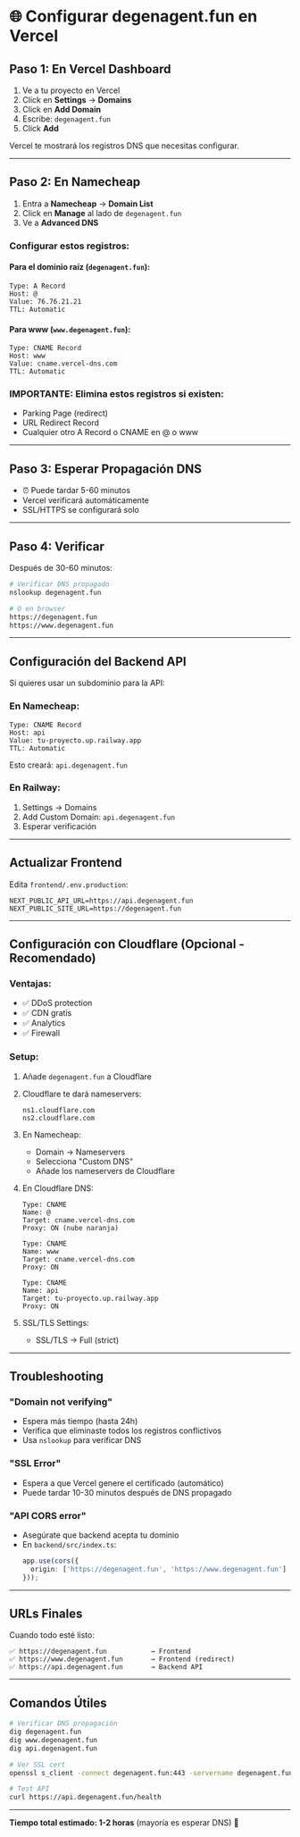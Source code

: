 # 🌐 Configurar degenagent.fun en Vercel

## Paso 1: En Vercel Dashboard

1. Ve a tu proyecto en Vercel
2. Click en **Settings** → **Domains**
3. Click en **Add Domain**
4. Escribe: `degenagent.fun`
5. Click **Add**

Vercel te mostrará los registros DNS que necesitas configurar.

---

## Paso 2: En Namecheap

1. Entra a **Namecheap** → **Domain List**
2. Click en **Manage** al lado de `degenagent.fun`
3. Ve a **Advanced DNS**

### Configurar estos registros:

#### Para el dominio raíz (`degenagent.fun`):

```
Type: A Record
Host: @
Value: 76.76.21.21
TTL: Automatic
```

#### Para www (`www.degenagent.fun`):

```
Type: CNAME Record
Host: www
Value: cname.vercel-dns.com
TTL: Automatic
```

### **IMPORTANTE**: Elimina estos registros si existen:
- Parking Page (redirect)
- URL Redirect Record
- Cualquier otro A Record o CNAME en @ o www

---

## Paso 3: Esperar Propagación DNS

- ⏰ Puede tardar 5-60 minutos
- Vercel verificará automáticamente
- SSL/HTTPS se configurará solo

---

## Paso 4: Verificar

Después de 30-60 minutos:

```bash
# Verificar DNS propagado
nslookup degenagent.fun

# O en browser
https://degenagent.fun
https://www.degenagent.fun
```

---

## Configuración del Backend API

Si quieres usar un subdominio para la API:

### En Namecheap:

```
Type: CNAME Record
Host: api
Value: tu-proyecto.up.railway.app
TTL: Automatic
```

Esto creará: `api.degenagent.fun`

### En Railway:

1. Settings → Domains
2. Add Custom Domain: `api.degenagent.fun`
3. Esperar verificación

---

## Actualizar Frontend

Edita `frontend/.env.production`:

```env
NEXT_PUBLIC_API_URL=https://api.degenagent.fun
NEXT_PUBLIC_SITE_URL=https://degenagent.fun
```

---

## Configuración con Cloudflare (Opcional - Recomendado)

### Ventajas:
- ✅ DDoS protection
- ✅ CDN gratis
- ✅ Analytics
- ✅ Firewall

### Setup:

1. Añade `degenagent.fun` a Cloudflare
2. Cloudflare te dará nameservers:
   ```
   ns1.cloudflare.com
   ns2.cloudflare.com
   ```

3. En Namecheap:
   - Domain → Nameservers
   - Selecciona "Custom DNS"
   - Añade los nameservers de Cloudflare

4. En Cloudflare DNS:
   ```
   Type: CNAME
   Name: @
   Target: cname.vercel-dns.com
   Proxy: ON (nube naranja)

   Type: CNAME
   Name: www
   Target: cname.vercel-dns.com
   Proxy: ON

   Type: CNAME
   Name: api
   Target: tu-proyecto.up.railway.app
   Proxy: ON
   ```

5. SSL/TLS Settings:
   - SSL/TLS → Full (strict)

---

## Troubleshooting

### "Domain not verifying"
- Espera más tiempo (hasta 24h)
- Verifica que eliminaste todos los registros conflictivos
- Usa `nslookup` para verificar DNS

### "SSL Error"
- Espera a que Vercel genere el certificado (automático)
- Puede tardar 10-30 minutos después de DNS propagado

### "API CORS error"
- Asegúrate que backend acepta tu dominio
- En `backend/src/index.ts`:
  ```typescript
  app.use(cors({
    origin: ['https://degenagent.fun', 'https://www.degenagent.fun']
  }));
  ```

---

## URLs Finales

Cuando todo esté listo:

```
✅ https://degenagent.fun           → Frontend
✅ https://www.degenagent.fun       → Frontend (redirect)
✅ https://api.degenagent.fun       → Backend API
```

---

## Comandos Útiles

```bash
# Verificar DNS propagación
dig degenagent.fun
dig www.degenagent.fun
dig api.degenagent.fun

# Ver SSL cert
openssl s_client -connect degenagent.fun:443 -servername degenagent.fun

# Test API
curl https://api.degenagent.fun/health
```

---

**Tiempo total estimado: 1-2 horas** (mayoría es esperar DNS) 🚀
